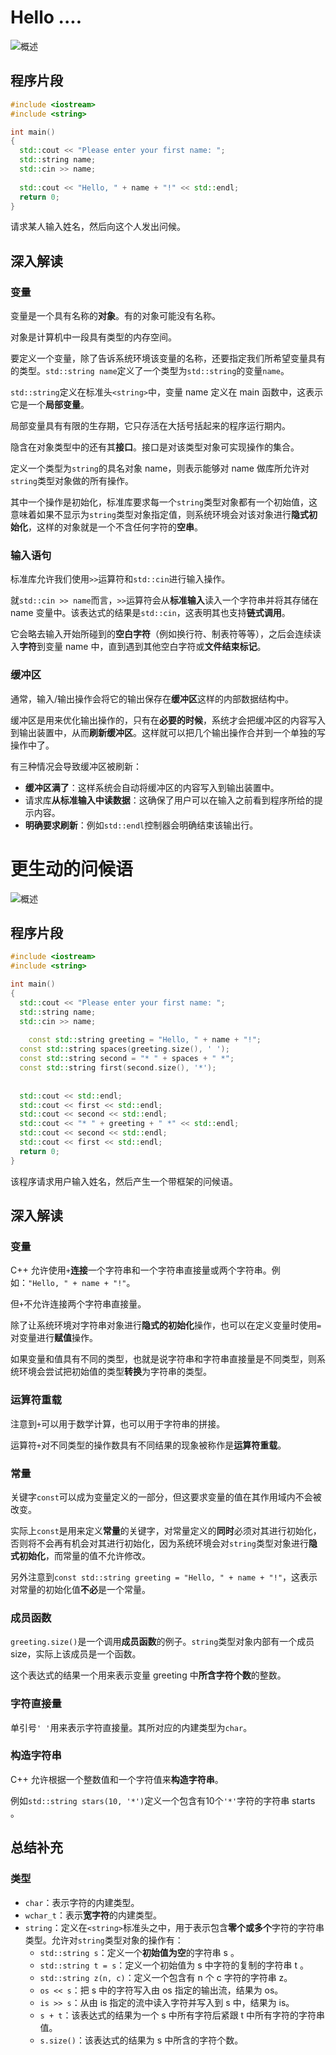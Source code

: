 # Hello ....

![概述](./images/01-Hello__1.png)

## 程序片段

```c++
#include <iostream>
#include <string>

int main()
{
  std::cout << "Please enter your first name: ";
  std::string name;
  std::cin >> name;
  
  std::cout << "Hello, " + name + "!" << std::endl;
  return 0;
}
```

请求某人输入姓名，然后向这个人发出问候。

## 深入解读

### 变量

变量是一个具有名称的**对象**。有的对象可能没有名称。

对象是计算机中一段具有类型的内存空间。

要定义一个变量，除了告诉系统环境该变量的名称，还要指定我们所希望变量具有的类型。`std::string name`定义了一个类型为`std::string`的变量`name`。

`std::string`定义在标准头`<string>`中，变量 name 定义在 main 函数中，这表示它是一个**局部变量**。

局部变量具有有限的生存期，它只存活在大括号括起来的程序运行期内。

隐含在对象类型中的还有其**接口**。接口是对该类型对象可实现操作的集合。

定义一个类型为`string`的具名对象 name，则表示能够对 name 做库所允许对`string`类型对象做的所有操作。

其中一个操作是初始化，标准库要求每一个`string`类型对象都有一个初始值，这意味着如果不显示为`string`类型对象指定值，则系统环境会对该对象进行**隐式初始化**，这样的对象就是一个不含任何字符的**空串**。

### 输入语句

标准库允许我们使用`>>`运算符和`std::cin`进行输入操作。

就`std::cin >> name`而言，`>>`运算符会从**标准输入**读入一个字符串并将其存储在 name 变量中。该表达式的结果是`std::cin`，这表明其也支持**链式调用**。

它会略去输入开始所碰到的**空白字符**（例如换行符、制表符等等），之后会连续读入**字符**到变量 name 中，直到遇到其他空白字符或**文件结束标记**。

### 缓冲区

通常，输入/输出操作会将它的输出保存在**缓冲区**这样的内部数据结构中。

缓冲区是用来优化输出操作的，只有在**必要的时候**，系统才会把缓冲区的内容写入到输出装置中，从而**刷新缓冲区**。这样就可以把几个输出操作合并到一个单独的写操作中了。

有三种情况会导致缓冲区被刷新：

+ **缓冲区满了**：这样系统会自动将缓冲区的内容写入到输出装置中。
+ 请求库**从标准输入中读数据**：这确保了用户可以在输入之前看到程序所给的提示内容。
+ **明确要求刷新**：例如`std::endl`控制器会明确结束该输出行。

# 更生动的问候语

![概述](./images/02-Hello__2.png)

## 程序片段

```c++
#include <iostream>
#include <string>

int main()
{
  std::cout << "Please enter your first name: ";
  std::string name;
  std::cin >> name;
  
 	const std::string greeting = "Hello, " + name + "!";
  const std::string spaces(greeting.size(), ' ');
  const std::string second = "* " + spaces + " *";
  const std::string first(second.size(), '*');
  
  
  std::cout << std::endl;
  std::cout << first << std::endl;
  std::cout << second << std::endl;
  std::cout << "* " + greeting + " *" << std::endl;
  std::cout << second << std::endl;
  std::cout << first << std::endl;
  return 0;
}
```

该程序请求用户输入姓名，然后产生一个带框架的问候语。

## 深入解读

### 变量

C++ 允许使用`+`**连接**一个字符串和一个字符串直接量或两个字符串。例如：`"Hello, " + name + "!"`。

但`+`不允许连接两个字符串直接量。

除了让系统环境对字符串对象进行**隐式的初始化**操作，也可以在定义变量时使用`=`对变量进行**赋值**操作。

如果变量和值具有不同的类型，也就是说字符串和字符串直接量是不同类型，则系统环境会尝试把初始值的类型**转换**为字符串的类型。

### 运算符重载

注意到`+`可以用于数学计算，也可以用于字符串的拼接。

运算符`+`对不同类型的操作数具有不同结果的现象被称作是**运算符重载**。

### 常量

关键字`const`可以成为变量定义的一部分，但这要求变量的值在其作用域内不会被改变。

实际上`const`是用来定义**常量**的关键字，对常量定义的**同时**必须对其进行初始化，否则将不会再有机会对其进行初始化，因为系统环境会对`string`类型对象进行**隐式初始化**，而常量的值不允许修改。

另外注意到`const std::string greeting = "Hello, " + name + "!"`，这表示对常量的初始化值**不必**是一个常量。

### 成员函数

`greeting.size()`是一个调用**成员函数**的例子。`string`类型对象内部有一个成员 size，实际上该成员是一个函数。

这个表达式的结果一个用来表示变量 greeting 中**所含字符个数**的整数。

### 字符直接量

单引号`' '`用来表示字符直接量。其所对应的内建类型为`char`。

### 构造字符串

C++ 允许根据一个整数值和一个字符值来**构造字符串**。

例如`std::string stars(10, '*')`定义一个包含有10个`'*'`字符的字符串 starts 。

## 总结补充

### 类型

+ `char`：表示字符的内建类型。
+ `wchar_t`：表示**宽字符**的内建类型。
+ `string`：定义在`<string>`标准头之中，用于表示包含**零个或多个**字符的字符串类型。允许对`string`类型对象的操作有：
  + `std::string s`：定义一个**初始值为空**的字符串 s 。
  + `std::string t = s`：定义一个初始值为 s 中字符的复制的字符串 t 。
  + `std::string z(n, c)`：定义一个包含有 n 个 c 字符的字符串 z。
  + `os << s`：把 s 中的字符写入由 os 指定的输出流，结果为 os。
  + `is >> s`：从由 is 指定的流中读入字符并写入到 s 中，结果为 is。
  + `s + t`：该表达式的结果为一个 s 中所有字符后紧跟 t 中所有字符的字符串值。
  + `s.size()`：该表达式的结果为 s 中所含的字符个数。